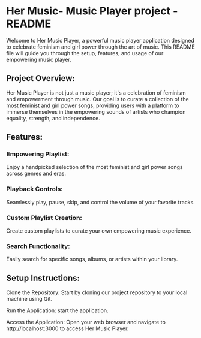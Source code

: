 
# Her Music- Music Player project - README

Welcome to Her Music Player, a powerful music player application designed to celebrate feminism and girl power through the art of music. This README file will guide you through the setup, features, and usage of our empowering music player.

## Project Overview:

Her Music Player is not just a music player; it's a celebration of feminism and empowerment through music. Our goal is to curate a collection of the most feminist and girl power songs, providing users with a platform to immerse themselves in the empowering sounds of artists who champion equality, strength, and independence.

## Features:

### Empowering Playlist: 
Enjoy a handpicked selection of the most feminist and girl power songs across genres and eras.
### Playback Controls:
 Seamlessly play, pause, skip, and control the volume of your favorite tracks.
### Custom Playlist Creation:
 Create custom playlists to curate your own empowering music experience.
### Search Functionality:
 Easily search for specific songs, albums, or artists within your library.

## Setup Instructions:

Clone the Repository: Start by cloning our project repository to your local machine using Git.


Run the Application: start the application.

Access the Application: Open your web browser and navigate to http://localhost:3000 to access Her Music Player.